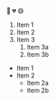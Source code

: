 🎄
💔
😄
1. Item 1
2. Item 2
3. Item 3
   1. Item 3a
   2. Item 3b
 * Item 1
* Item 2
  * Item 2a
  * Item 2b
